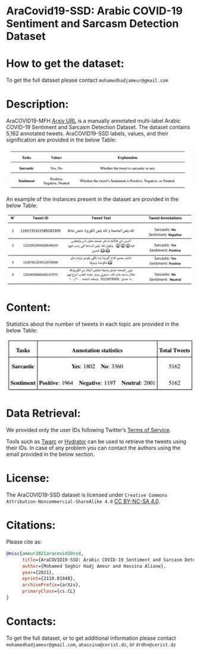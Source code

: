 # AraCovid19-SSD: Arabic COVID-19 Sentiment and Sarcasm Detection Dataset

# How to get the dataset:
To get the full dataset please contact ``mohamedhadjameur@gmail.com`` 

# Description:
AraCOVID19-MFH [Arxiv URL](https://arxiv.org/abs/2110.01948) is a manually annotated multi-label Arabic COVID-19 Sentiment and Sarcasm Detection Dataset. The dataset contains 5,162 annotated tweets. AraCOVID19-SSD labels, values, and their signification are provided in the below Table:

<p align="center">
<img src="https://github.com/MohamedHadjAmeur/AraCovid19-SSD/blob/main/SSD1.JPG" width="800">
</p>
 
An example of the instances present in the dataset are provided in the below Table:

<p align="center">
<img src="https://github.com/MohamedHadjAmeur/AraCovid19-SSD/blob/main/SSD2.JPG" width="800">
</p>

# Content:

Statistics about the number of tweets in each topic are provided in the below Table:

<p align="center">
<img src="https://github.com/MohamedHadjAmeur/AraCovid19-SSD/blob/main/SSD3.JPG" width="800">
</p>

# Data Retrieval: 

We provided only the user IDs following Twitter’s [Terms of Service](https://developer.twitter.com/en/developer-terms/agreement-and-policy).

Tools such as [Twarc](https://github.com/DocNow/twarc) or [Hydrator](https://github.com/DocNow/hydrator) can be used to retrieve the tweets using their IDs. In case of any problem you can contact the authors using the email provided in the below section.


# License:

The AraCOVID19-SSD dataset is licensed under ``Creative Commons Attribution-Noncommercial-ShareAlike 4.0`` [CC BY-NC-SA 4.0](https://creativecommons.org/licenses/by-nc-sa/4.0/). 


# Citations:
Please cite as:

``` bibtex
@misc{ameur2021aracovid19ssd,
      title={AraCOVID19-SSD: Arabic COVID-19 Sentiment and Sarcasm Detection Dataset}, 
      author={Mohamed Seghir Hadj Ameur and Hassina Aliane},
      year={2021},
      eprint={2110.01948},
      archivePrefix={arXiv},
      primaryClass={cs.CL}
}
```


# Contacts:
To get the full dataset, or to get additional information please contact ``mohamedhadjameur@gmail.com``, ``ahassina@cerist.dz``, or ``drdhn@cerist.dz`` 


